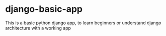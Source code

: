 # django-basic-app
This is a basic python django app, to learn beginners or understand django architecture with a working app
